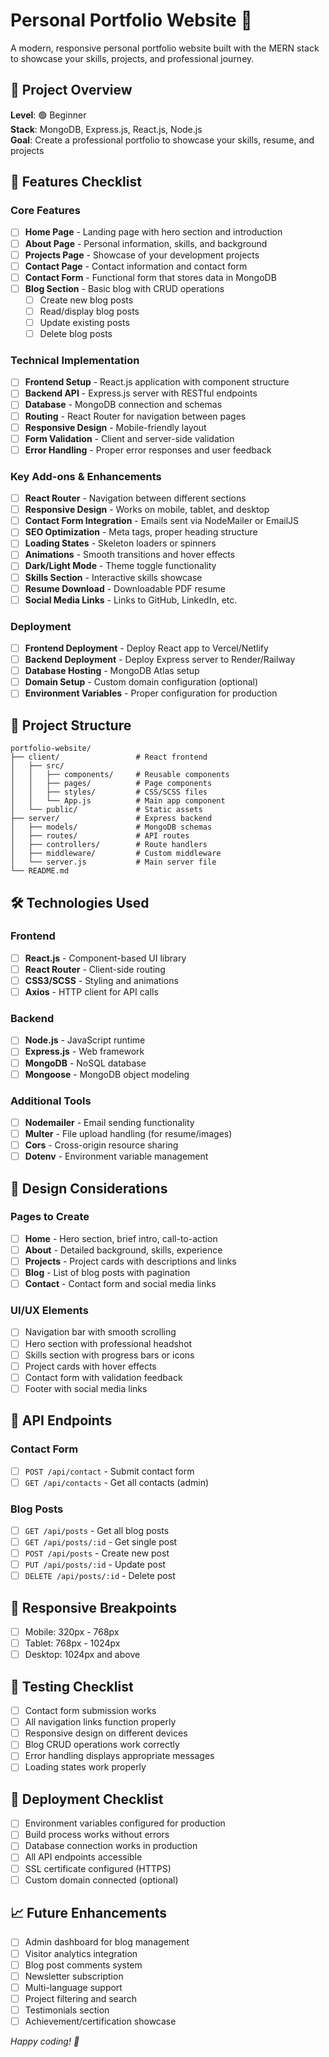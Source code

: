 # Personal Portfolio Website 🌟

A modern, responsive personal portfolio website built with the MERN stack to showcase your skills, projects, and professional journey.

## 🎯 Project Overview

**Level**: 🟢 Beginner  
**Stack**: MongoDB, Express.js, React.js, Node.js  
**Goal**: Create a professional portfolio to showcase your skills, resume, and projects

## 🚀 Features Checklist

### Core Features
- [ ] **Home Page** - Landing page with hero section and introduction
- [ ] **About Page** - Personal information, skills, and background
- [ ] **Projects Page** - Showcase of your development projects
- [ ] **Contact Page** - Contact information and contact form
- [ ] **Contact Form** - Functional form that stores data in MongoDB
- [ ] **Blog Section** - Basic blog with CRUD operations
  - [ ] Create new blog posts
  - [ ] Read/display blog posts
  - [ ] Update existing posts
  - [ ] Delete blog posts

### Technical Implementation
- [ ] **Frontend Setup** - React.js application with component structure
- [ ] **Backend API** - Express.js server with RESTful endpoints
- [ ] **Database** - MongoDB connection and schemas
- [ ] **Routing** - React Router for navigation between pages
- [ ] **Responsive Design** - Mobile-friendly layout
- [ ] **Form Validation** - Client and server-side validation
- [ ] **Error Handling** - Proper error responses and user feedback

### Key Add-ons & Enhancements
- [ ] **React Router** - Navigation between different sections
- [ ] **Responsive Design** - Works on mobile, tablet, and desktop
- [ ] **Contact Form Integration** - Emails sent via NodeMailer or EmailJS
- [ ] **SEO Optimization** - Meta tags, proper heading structure
- [ ] **Loading States** - Skeleton loaders or spinners
- [ ] **Animations** - Smooth transitions and hover effects
- [ ] **Dark/Light Mode** - Theme toggle functionality
- [ ] **Skills Section** - Interactive skills showcase
- [ ] **Resume Download** - Downloadable PDF resume
- [ ] **Social Media Links** - Links to GitHub, LinkedIn, etc.

### Deployment
- [ ] **Frontend Deployment** - Deploy React app to Vercel/Netlify
- [ ] **Backend Deployment** - Deploy Express server to Render/Railway
- [ ] **Database Hosting** - MongoDB Atlas setup
- [ ] **Domain Setup** - Custom domain configuration (optional)
- [ ] **Environment Variables** - Proper configuration for production

## 📁 Project Structure

```
portfolio-website/
├── client/                 # React frontend
│   ├── src/
│   │   ├── components/     # Reusable components
│   │   ├── pages/          # Page components
│   │   ├── styles/         # CSS/SCSS files
│   │   └── App.js          # Main app component
│   └── public/             # Static assets
├── server/                 # Express backend
│   ├── models/             # MongoDB schemas
│   ├── routes/             # API routes
│   ├── controllers/        # Route handlers
│   ├── middleware/         # Custom middleware
│   └── server.js           # Main server file
└── README.md
```

## 🛠️ Technologies Used

### Frontend
- [ ] **React.js** - Component-based UI library
- [ ] **React Router** - Client-side routing
- [ ] **CSS3/SCSS** - Styling and animations
- [ ] **Axios** - HTTP client for API calls

### Backend
- [ ] **Node.js** - JavaScript runtime
- [ ] **Express.js** - Web framework
- [ ] **MongoDB** - NoSQL database
- [ ] **Mongoose** - MongoDB object modeling

### Additional Tools
- [ ] **Nodemailer** - Email sending functionality
- [ ] **Multer** - File upload handling (for resume/images)
- [ ] **Cors** - Cross-origin resource sharing
- [ ] **Dotenv** - Environment variable management

## 🎨 Design Considerations

### Pages to Create
- [ ] **Home** - Hero section, brief intro, call-to-action
- [ ] **About** - Detailed background, skills, experience
- [ ] **Projects** - Project cards with descriptions and links
- [ ] **Blog** - List of blog posts with pagination
- [ ] **Contact** - Contact form and social media links

### UI/UX Elements
- [ ] Navigation bar with smooth scrolling
- [ ] Hero section with professional headshot
- [ ] Skills section with progress bars or icons
- [ ] Project cards with hover effects
- [ ] Contact form with validation feedback
- [ ] Footer with social media links

## 🔧 API Endpoints

### Contact Form
- [ ] `POST /api/contact` - Submit contact form
- [ ] `GET /api/contacts` - Get all contacts (admin)

### Blog Posts
- [ ] `GET /api/posts` - Get all blog posts
- [ ] `GET /api/posts/:id` - Get single post
- [ ] `POST /api/posts` - Create new post
- [ ] `PUT /api/posts/:id` - Update post
- [ ] `DELETE /api/posts/:id` - Delete post

## 📱 Responsive Breakpoints
- [ ] Mobile: 320px - 768px
- [ ] Tablet: 768px - 1024px
- [ ] Desktop: 1024px and above

## 🧪 Testing Checklist
- [ ] Contact form submission works
- [ ] All navigation links function properly
- [ ] Responsive design on different devices
- [ ] Blog CRUD operations work correctly
- [ ] Error handling displays appropriate messages
- [ ] Loading states work properly

## 🚀 Deployment Checklist
- [ ] Environment variables configured for production
- [ ] Build process works without errors
- [ ] Database connection works in production
- [ ] All API endpoints accessible
- [ ] SSL certificate configured (HTTPS)
- [ ] Custom domain connected (optional)

## 📈 Future Enhancements
- [ ] Admin dashboard for blog management
- [ ] Visitor analytics integration
- [ ] Blog post comments system
- [ ] Newsletter subscription
- [ ] Multi-language support
- [ ] Project filtering and search
- [ ] Testimonials section
- [ ] Achievement/certification showcase

*Happy coding! 🚀*
